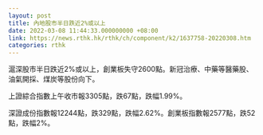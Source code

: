 ```yaml
---
layout: post
title: 內地股市半日跌近2%或以上
date: 2022-03-08 11:44:33.000000000 +08:00
link: https://news.rthk.hk/rthk/ch/component/k2/1637758-20220308.htm
categories: rthk
---
```


滬深股市半日跌近2%或以上，創業板失守2600點。新冠治療、中藥等醫藥股、油氣開採、煤炭等股份向下。

上證綜合指數上午收市報3305點，跌67點，跌幅1.99%。

深證成份指數報12244點，跌329點，跌幅2.62%。創業板指數報2577點，跌52點，跌幅2%。
